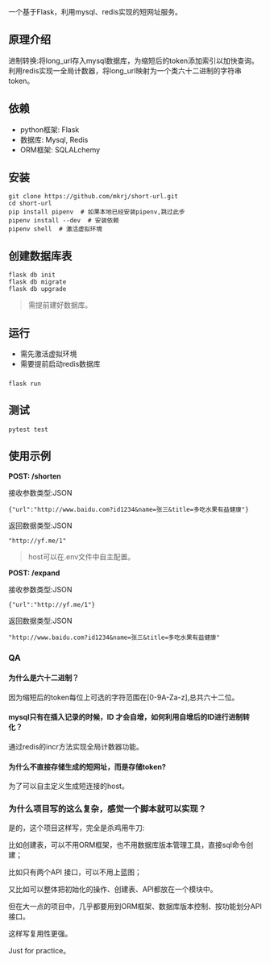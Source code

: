 一个基于Flask，利用mysql、redis实现的短网址服务。

## 原理介绍

进制转换:将long_url存入mysql数据库，为缩短后的token添加索引以加快查询。利用redis实现一全局计数器，将long_url映射为一个类六十二进制的字符串token。

## 依赖
- python框架: Flask
- 数据库: Mysql, Redis
- ORM框架: SQLALchemy

## 安装
```
git clone https://github.com/mkrj/short-url.git
cd short-url
pip install pipenv  # 如果本地已经安装pipenv,跳过此步
pipenv install --dev  # 安装依赖
pipenv shell  # 激活虚拟环境
```

## 创建数据库表
```
flask db init
flask db migrate
flask db upgrade
```
> 需提前建好数据库。

## 运行
- 需先激活虚拟环境
- 需要提前启动redis数据库

### 
```
flask run
```

## 测试
```
pytest test
```

## 使用示例

**POST: /shorten**

接收参数类型:JSON
```
{"url":"http://www.baidu.com?id1234&name=张三&title=多吃水果有益健康"}
```
返回数据类型:JSON
```
"http://yf.me/1"
```
> host可以在.env文件中自主配置。

**POST: /expand**

接收参数类型:JSON
```
{"url":"http://yf.me/1"}
```
返回数据类型:JSON
```
"http://www.baidu.com?id1234&name=张三&title=多吃水果有益健康"
```

### QA
#### 为什么是六十二进制？

因为缩短后的token每位上可选的字符范围在[0-9A-Za-z],总共六十二位。

#### mysql只有在插入记录的时候，ID 才会自增，如何利用自增后的ID进行进制转化？

通过redis的incr方法实现全局计数器功能。

#### 为什么不直接存储生成的短网址，而是存储token?

为了可以自主定义生成短连接的host。

### 为什么项目写的这么复杂，感觉一个脚本就可以实现？

是的，这个项目这样写，完全是杀鸡用牛刀:

比如创建表，可以不用ORM框架，也不用数据库版本管理工具，直接sql命令创建；

比如只有两个API 接口，可以不用上蓝图；

又比如可以整体把初始化的操作、创建表、API都放在一个模块中。

但在大一点的项目中，几乎都要用到ORM框架、数据库版本控制、按功能划分API接口。

这样写复用性更强。

Just for practice。
